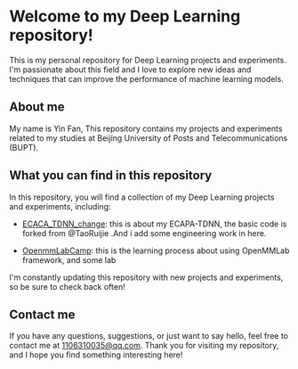 # Welcome to my Deep Learning repository!
This is my personal repository for Deep Learning projects and experiments. I'm passionate about this field and I love to explore new ideas and techniques that can improve the performance of machine learning models.
## About me
My name is Yin Fan, This repository contains my projects and experiments related to my studies at Beijing University of Posts and Telecommunications (BUPT). 
## What you can find in this repository
In this repository, you will find a collection of my Deep Learning projects and experiments, including:

* [ECACA_TDNN_change](https://github.com/yinfan98/ECAPA-TDNN-Change): this is about my ECAPA-TDNN, the basic code is forked from @TaoRuijie .And i add some engineering work in here.

* [OpenmmLabCamp](https://github.com/yinfan98/OpenMMLabCamp): this is the learning process about using OpenMMLab framework, and some lab

I'm constantly updating this repository with new projects and experiments, so be sure to check back often!
## Contact me
If you have any questions, suggestions, or just want to say hello, feel free to contact me at 1106310035@qq.com.
Thank you for visiting my repository, and I hope you find something interesting here!

